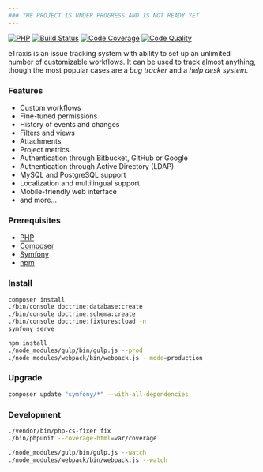```yaml
---
### THE PROJECT IS UNDER PROGRESS AND IS NOT READY YET
---
```


[![PHP](https://img.shields.io/badge/PHP-7.4%2B-blue.svg)](https://php.net/migration74)
[![Build Status](https://travis-ci.org/etraxis/etraxis.svg?branch=master)](https://travis-ci.org/etraxis/etraxis)
[![Code Coverage](https://scrutinizer-ci.com/g/etraxis/etraxis/badges/coverage.png?b=master)](https://scrutinizer-ci.com/g/etraxis/etraxis/?branch=master)
[![Code Quality](https://scrutinizer-ci.com/g/etraxis/etraxis/badges/quality-score.png?b=master)](https://scrutinizer-ci.com/g/etraxis/etraxis/?branch=master)

eTraxis is an issue tracking system with ability to set up an unlimited number of customizable workflows.
It can be used to track almost anything, though the most popular cases are a *bug tracker* and a *help desk system*.

### Features

* Custom workflows
* Fine-tuned permissions
* History of events and changes
* Filters and views
* Attachments
* Project metrics
* Authentication through Bitbucket, GitHub or Google
* Authentication through Active Directory (LDAP)
* MySQL and PostgreSQL support
* Localization and multilingual support
* Mobile-friendly web interface
* and more...

### Prerequisites

* [PHP](https://php.net/)
* [Composer](https://getcomposer.org/)
* [Symfony](https://symfony.com/download)
* [npm](https://www.npmjs.com/)

### Install

```bash
composer install
./bin/console doctrine:database:create
./bin/console doctrine:schema:create
./bin/console doctrine:fixtures:load -n
symfony serve
```

```bash
npm install
./node_modules/gulp/bin/gulp.js --prod
./node_modules/webpack/bin/webpack.js --mode=production
```

### Upgrade

```bash
composer update "symfony/*" --with-all-dependencies
```

### Development

```bash
./vendor/bin/php-cs-fixer fix
./bin/phpunit --coverage-html=var/coverage
```

```bash
./node_modules/gulp/bin/gulp.js --watch
./node_modules/webpack/bin/webpack.js --watch
```
